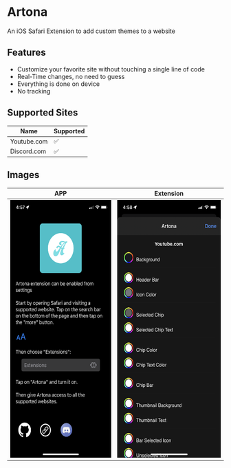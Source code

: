 # Artona
An iOS Safari Extension to add custom themes to a website

## Features
* Customize your favorite site without touching a single line of code
* Real-Time changes, no need to guess
* Everything is done on device
* No tracking

## Supported Sites
| Name | Supported |
| --- | ----------- |
| Youtube.com | ✅ |
| Discord.com | ✅ |


## Images
| APP | Extension |
| -----------  | ----------- |
| <img src="Screenshots/01.PNG" height="600"/> | <img src="Screenshots/02.PNG" height="600"/> |